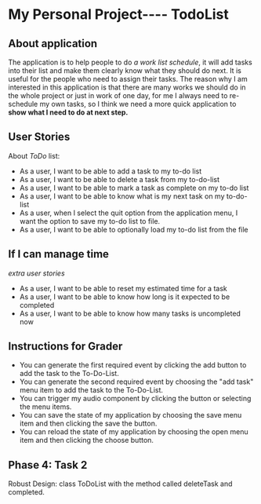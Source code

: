 # My Personal Project---- TodoList

## About application
The application is to help people to do *a work list schedule*, it will add tasks into their list and make them clearly 
know what they should do next. It is useful for the people who need to assign their tasks. The reason why I am interested 
in this application is that there are many works we should do in the whole project or just in work of one day, for me I 
always need to re-schedule my own tasks, so I think we need a more quick application to **show what I need to do at next 
step.**

## User Stories
About *ToDo* list:
- As a user, I want to be able to add a task to my to-do list
- As a user, I want to be able to delete a task from my to-do-list
- As a user, I want to be able to mark a task as complete on my to-do list
- As a user, I want to be able to know what is my next task on my to-do-list
- As a user, when I select the quit option from the application menu, I want the option to save my to-do list to file. 
- As a user, I want to be able to optionally load my to-do list from the file

## If I can manage time
*extra user stories*
- As a user, I want to be able to reset my estimated time for a task
- As a user, I want to be able to know how long is it expected to be completed
- As a user, I want to be able to know how many tasks is uncompleted now

## Instructions for Grader
- You can generate the first required event by clicking the add button to add the task to the To-Do-List.
- You can generate the second required event by choosing the "add task" menu item to add the task to the To-Do-List.
- You can trigger my audio component by clicking the button or selecting the menu items.
- You can save the state of my application by choosing the save menu item and then clicking the save the button.
- You can reload the state of my application by choosing the open menu item and then clicking the choose button.

## Phase 4: Task 2
Robust Design: class ToDoList with the method called deleteTask and completed.